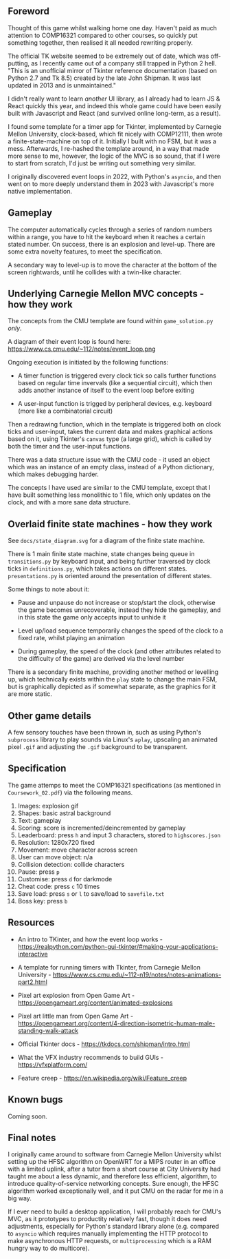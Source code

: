 
##  Foreword

Thought of this game whilst walking home one day. Haven't paid as much
attention to COMP16321 compared to other courses, so quickly put
something together, then realised it all needed rewriting properly.

The official TK website seemed to be extremely out of date, which was
off-putting, as I recently came out of a company still trapped in
Python 2 hell. "This is an unofficial mirror of Tkinter reference
documentation (based on Python 2.7 and Tk 8.5) created by the late
John Shipman.  It was last updated in 2013 and is unmaintained."

I didn't really want to learn *another* UI library, as I already had
to learn JS & React quickly this year, and indeed this whole game
could have been easily built with Javascript and React (and survived
online long-term, as a result).

I found some template for a timer app for Tkinter, implemented by
Carnegie Mellon University, clock-based, which fit nicely with
COMP12111, then wrote a finite-state-machine on top of it. Initially I
built with no FSM, but it was a mess. Afterwards, I re-hashed the
template around, in a way that made more sense to me, however, the
logic of the MVC is so sound, that if I were to start from scratch,
I'd just be writing out something very similar.

I originally discovered event loops in 2022, with Python's `asyncio`,
and then went on to more deeply understand them in 2023 with
Javascript's more native implementation.


##  Gameplay

The computer automatically cycles through a series of random numbers
within a range, you have to hit the keyboard when it reaches a certain
stated number. On success, there is an explosion and level-up. There
are some extra novelty features, to meet the specification.

A secondary way to level-up is to move the character at the bottom of
the screen rightwards, until he collides with a twin-like character.


##  Underlying Carnegie Mellon MVC concepts - how they work

The concepts from the CMU template are found within `game_solution.py`
*only*.

A diagram of their event loop is found here:
https://www.cs.cmu.edu/~112/notes/event_loop.png

Ongoing execution is initiated by the following functions:

- A timer function is triggered every clock tick so calls further
  functions based on regular time invervals (like a sequential
  circuit), which then adds another instance of itself to the event
  loop before exiting

- A user-input function is trigged by peripheral devices,
  e.g. keyboard (more like a combinatorial circuit)

Then a redrawing function, which in the template is triggered both on
clock ticks and user-input, takes the current data and makes graphical
actions based on it, using Tkinter's `canvas` type (a large grid),
which is called by both the timer and the user-input functions.

There was a data structure issue with the CMU code - it used an object
which was an instance of an empty class, instead of a Python
dictionary, which makes debugging harder.

The concepts I have used are similar to the CMU template, except that
I have built something less monolithic to 1 file, which only updates
on the clock, and with a more sane data structure.

##  Overlaid finite state machines - how they work

See `docs/state_diagram.svg` for a diagram of the finite state machine.

There is 1 main finite state machine, state changes being queue in
`transitions.py` by keyboard input, and being further traversed by
clock ticks in `definitions.py`, which takes actions on different
states. `presentations.py` is oriented around the presentation of
different states.

Some things to note about it:

- Pause and unpause do not increase or stop/start the clock, otherwise
  the game becomes unrecoverable, instead they hide the gameplay, and
  in this state the game only accepts input to unhide it

- Level up/load sequence temporarily changes the speed of the clock to
  a fixed rate, whilst playing an animation

- During gameplay, the speed of the clock (and other attributes
  related to the difficulty of the game) are derived via the level
  number

There is a secondary finite machine, providing another method or
levelling up, which technically exists within the `play` state to
change the main FSM, but is graphically depicted as if somewhat
separate, as the graphics for it are more static.


##  Other game details

A few sensory touches have been thrown in, such as using Python's
`subprocess` library to play sounds via Linux's `aplay`, upscaling
an animated pixel `.gif` and adjusting the `.gif` background to be
transparent.


##  Specification

The game attemps to meet the COMP16321 specifications (as mentioned in
`Coursework_02.pdf`) via the following means.

1. Images: explosion gif
2. Shapes: basic astral background
3. Text: gameplay
4. Scoring: score is incremented/deincremented by gameplay
5. Leaderboard: press `h` and input 3 characters, stored to `highscores.json`
6. Resolution: 1280x720 fixed
7. Movement: move character across screen
8. User can move object: n/a
9. Collision detection: collide characters
10. Pause: press `p`
11. Customise: press `d` for darkmode
12. Cheat code: press `c` 10 times
13. Save load: press `s` or `l` to save/load to `savefile.txt`
14. Boss key: press `b`


##  Resources

 - An intro to TKinter, and how the event loop works - https://realpython.com/python-gui-tkinter/#making-your-applications-interactive

- A template for running timers with Tkinter, from Carnegie Mellon University - https://www.cs.cmu.edu/~112-n19/notes/notes-animations-part2.html

- Pixel art explosion from Open Game Art - https://opengameart.org/content/animated-explosions

- Pixel art little man from Open Game Art - https://opengameart.org/content/4-direction-isometric-human-male-standing-walk-attack

- Official Tkinter docs - https://tkdocs.com/shipman/intro.html

- What the VFX industry recommends to build GUIs -  https://vfxplatform.com/

- Feature creep - https://en.wikipedia.org/wiki/Feature_creep


##  Known bugs

Coming soon.


##  Final notes

I originally came around to software from Carnegie Mellon University
whilst setting up the HFSC algorithm on OpenWRT for a MIPS router in
an office with a limited uplink, after a tutor from a short course at
City University had taught me about a less dynamic, and therefore less
efficient, algorithm, to introduce quality-of-service networking
concepts. Sure enough, the HFSC algorithm worked exceptionally well,
and it put CMU on the radar for me in a big way.

If I ever need to build a desktop application, I will probably reach
for CMU's MVC, as it prototypes to productity relatively fast, though
it does need adjustments, especially for Python's standard library
alone (e.g. compared to `asyncio` which requires manually implementing
the HTTP protocol to make asynchronous HTTP requests, or
`multiprocessing` which is a RAM hungry way to do multicore).